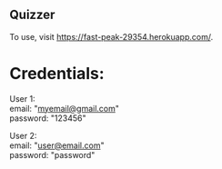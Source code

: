 ## Quizzer

To use, visit https://fast-peak-29354.herokuapp.com/.

# Credentials: 
User 1:  
 email: "myemail@gmail.com"  
 password: "123456"  

User 2:  
 email: "user@email.com"  
 password: "password"  
